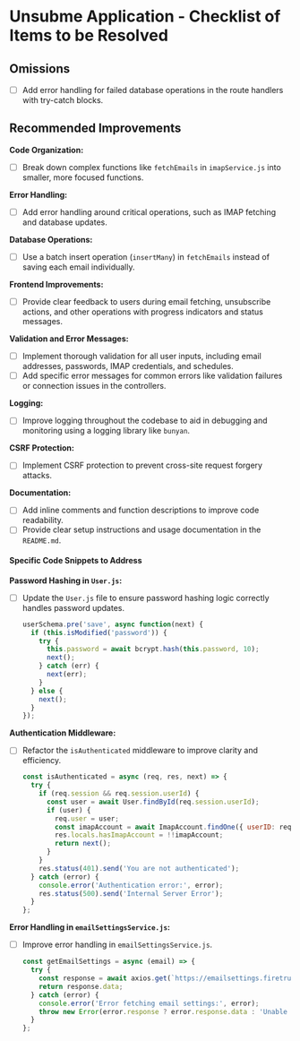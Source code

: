 # Unsubme Application - Checklist of Items to be Resolved

## Omissions

- [ ] Add error handling for failed database operations in the route handlers with try-catch blocks.

## Recommended Improvements

**Code Organization:**

- [ ] Break down complex functions like `fetchEmails` in `imapService.js` into smaller, more focused functions.

**Error Handling:**

- [ ] Add error handling around critical operations, such as IMAP fetching and database updates.

**Database Operations:**

- [ ] Use a batch insert operation (`insertMany`) in `fetchEmails` instead of saving each email individually.

**Frontend Improvements:**

- [ ] Provide clear feedback to users during email fetching, unsubscribe actions, and other operations with progress indicators and status messages.

**Validation and Error Messages:**

- [ ] Implement thorough validation for all user inputs, including email addresses, passwords, IMAP credentials, and schedules.
- [ ] Add specific error messages for common errors like validation failures or connection issues in the controllers.

**Logging:**

- [ ] Improve logging throughout the codebase to aid in debugging and monitoring using a logging library like `bunyan`.

**CSRF Protection:**

- [ ] Implement CSRF protection to prevent cross-site request forgery attacks.

**Documentation:**

- [ ] Add inline comments and function descriptions to improve code readability.
- [ ] Provide clear setup instructions and usage documentation in the `README.md`.

#### Specific Code Snippets to Address

**Password Hashing in `User.js`:**

- [ ] Update the `User.js` file to ensure password hashing logic correctly handles password updates.

  ```javascript
  userSchema.pre('save', async function(next) {
    if (this.isModified('password')) {
      try {
        this.password = await bcrypt.hash(this.password, 10);
        next();
      } catch (err) {
        next(err);
      }
    } else {
      next();
    }
  });
  ```

**Authentication Middleware:**

- [ ] Refactor the `isAuthenticated` middleware to improve clarity and efficiency.

  ```javascript
  const isAuthenticated = async (req, res, next) => {
    try {
      if (req.session && req.session.userId) {
        const user = await User.findById(req.session.userId);
        if (user) {
          req.user = user;
          const imapAccount = await ImapAccount.findOne({ userID: req.session.userId });
          res.locals.hasImapAccount = !!imapAccount;
          return next();
        }
      }
      res.status(401).send('You are not authenticated');
    } catch (error) {
      console.error('Authentication error:', error);
      res.status(500).send('Internal Server Error');
    }
  };
  ```

**Error Handling in `emailSettingsService.js`:**

- [ ] Improve error handling in `emailSettingsService.js`.

  ```javascript
  const getEmailSettings = async (email) => {
    try {
      const response = await axios.get(`https://emailsettings.firetrust.com/settings?q=${email}`);
      return response.data;
    } catch (error) {
      console.error('Error fetching email settings:', error);
      throw new Error(error.response ? error.response.data : 'Unable to fetch email settings');
    }
  };
  ```
